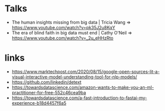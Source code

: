 # Talks
* The human insights missing from big data | Tricia Wang => https://www.youtube.com/watch?v=pk35J2u8KqY
* The era of blind faith in big data must end | Cathy O'Neil => https://www.youtube.com/watch?v=_2u_eHHzRto

# links
* https://www.marktechpost.com/2020/08/15/google-open-sources-lit-a-visual-interactive-model-understanding-tool-for-nlp-models/
* https://github.com/linkedin/detext
* https://towardsdatascience.com/amazon-wants-to-make-you-an-ml-practitioner-for-free-552c46cea9ba
* https://towardsdatascience.com/a-fast-introduction-to-fastai-my-experience-b18d4457f6a5

